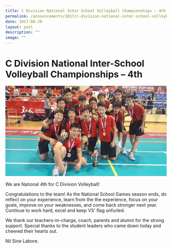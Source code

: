 ```yaml
---
title: C Division National Inter School Volleyball Championships – 4th
permalink: /announcements/2017/c-division-national-inter-school-volleyball-championships-4th/
date: 2017-08-20
layout: post
description: ""
image: ""
---
```

# **C Division National Inter-School Volleyball Championships – 4th**

![](/images/20914762_1212814195489407_2055646456876114207_n.jpg)

We are National 4th for C Division Volleyball!

Congratulations to the team! As the National School Games season ends, do reflect on your experience, learn from the the experience, focus on your goals, improve on your weaknesses, and come back stronger next year. Continue to work hard, excel and keep VS' flag unfurled.

We thank our teachers-in-charge, coach, parents and alumni for the strong support. Special thanks to the student leaders who came down today and cheered their hearts out.

Nil Sine Labore.